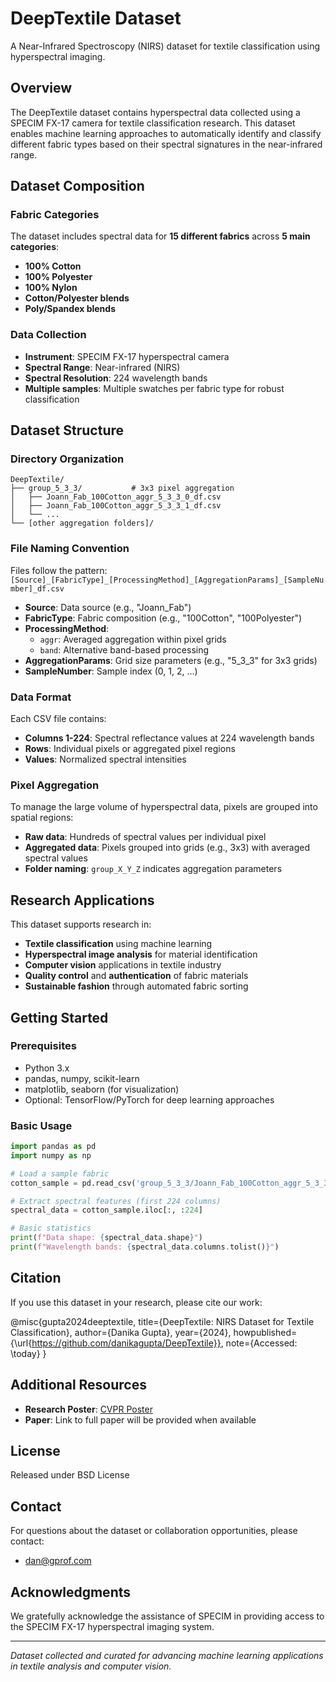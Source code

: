 # DeepTextile Dataset

A Near-Infrared Spectroscopy (NIRS) dataset for textile classification using hyperspectral imaging.

## Overview

The DeepTextile dataset contains hyperspectral data collected using a SPECIM FX-17 camera for textile classification research. This dataset enables machine learning approaches to automatically identify and classify different fabric types based on their spectral signatures in the near-infrared range.

## Dataset Composition

### Fabric Categories
The dataset includes spectral data for **15 different fabrics** across **5 main categories**:

- **100% Cotton**
- **100% Polyester** 
- **100% Nylon**
- **Cotton/Polyester blends**
- **Poly/Spandex blends**

### Data Collection
- **Instrument**: SPECIM FX-17 hyperspectral camera
- **Spectral Range**: Near-infrared (NIRS)
- **Spectral Resolution**: 224 wavelength bands
- **Multiple samples**: Multiple swatches per fabric type for robust classification

## Dataset Structure

### Directory Organization

```
DeepTextile/
├── group_5_3_3/           # 3x3 pixel aggregation
│   ├── Joann_Fab_100Cotton_aggr_5_3_3_0_df.csv
│   ├── Joann_Fab_100Cotton_aggr_5_3_3_1_df.csv
│   └── ...
└── [other aggregation folders]/
```

### File Naming Convention

Files follow the pattern: `[Source]_[FabricType]_[ProcessingMethod]_[AggregationParams]_[SampleNumber]_df.csv`

- **Source**: Data source (e.g., "Joann_Fab")
- **FabricType**: Fabric composition (e.g., "100Cotton", "100Polyester")
- **ProcessingMethod**: 
  - `aggr`: Averaged aggregation within pixel grids
  - `band`: Alternative band-based processing
- **AggregationParams**: Grid size parameters (e.g., "5_3_3" for 3x3 grids)
- **SampleNumber**: Sample index (0, 1, 2, ...)

### Data Format

Each CSV file contains:
- **Columns 1-224**: Spectral reflectance values at 224 wavelength bands
- **Rows**: Individual pixels or aggregated pixel regions
- **Values**: Normalized spectral intensities

### Pixel Aggregation

To manage the large volume of hyperspectral data, pixels are grouped into spatial regions:
- **Raw data**: Hundreds of spectral values per individual pixel
- **Aggregated data**: Pixels grouped into grids (e.g., 3x3) with averaged spectral values
- **Folder naming**: `group_X_Y_Z` indicates aggregation parameters

## Research Applications

This dataset supports research in:
- **Textile classification** using machine learning
- **Hyperspectral image analysis** for material identification
- **Computer vision** applications in textile industry
- **Quality control** and **authentication** of fabric materials
- **Sustainable fashion** through automated fabric sorting

## Getting Started

### Prerequisites
- Python 3.x
- pandas, numpy, scikit-learn
- matplotlib, seaborn (for visualization)
- Optional: TensorFlow/PyTorch for deep learning approaches

### Basic Usage

```python
import pandas as pd
import numpy as np

# Load a sample fabric
cotton_sample = pd.read_csv('group_5_3_3/Joann_Fab_100Cotton_aggr_5_3_3_0_df.csv')

# Extract spectral features (first 224 columns)
spectral_data = cotton_sample.iloc[:, :224]

# Basic statistics
print(f"Data shape: {spectral_data.shape}")
print(f"Wavelength bands: {spectral_data.columns.tolist()}")
```

## Citation

If you use this dataset in your research, please cite our work:

@misc{gupta2024deeptextile,
  title={DeepTextile: NIRS Dataset for Textile Classification},
  author={Danika Gupta},
  year={2024},
  howpublished={\url{https://github.com/danikagupta/DeepTextile}},
  note={Accessed: \today}
}

## Additional Resources

- **Research Poster**: [CVPR Poster](https://drive.google.com/file/d/1xpZXeok5Px5VSrVWq5ztNnpdd8RWqy29/view?usp=sharing)
- **Paper**: Link to full paper will be provided when available

## License

Released under BSD License

## Contact

For questions about the dataset or collaboration opportunities, please contact:
- dan@gprof.com

## Acknowledgments

We gratefully acknowledge the assistance of SPECIM in providing access to the SPECIM FX-17 hyperspectral imaging system.

---

*Dataset collected and curated for advancing machine learning applications in textile analysis and computer vision.*
